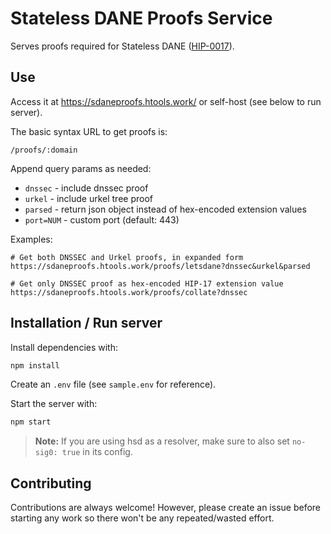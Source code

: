 # Stateless DANE Proofs Service

Serves proofs required for Stateless DANE ([HIP-0017](https://hsd-dev.org/HIPs/proposals/0017/)).

## Use

Access it at https://sdaneproofs.htools.work/ or self-host (see below to run server).

The basic syntax URL to get proofs is:

```
/proofs/:domain
```

Append query params as needed:

- `dnssec` - include dnssec proof
- `urkel` - include urkel tree proof
- `parsed` - return json object instead of hex-encoded extension values
- `port=NUM` - custom port (default: 443)

Examples:

```
# Get both DNSSEC and Urkel proofs, in expanded form
https://sdaneproofs.htools.work/proofs/letsdane?dnssec&urkel&parsed

# Get only DNSSEC proof as hex-encoded HIP-17 extension value
https://sdaneproofs.htools.work/proofs/collate?dnssec
```

## Installation / Run server

Install dependencies with:

```sh
npm install
```

Create an `.env` file (see `sample.env` for reference).

Start the server with:

```sh
npm start
```

> **Note:** If you are using hsd as a resolver, make sure to also set `no-sig0: true` in its config.

## Contributing

Contributions are always welcome! However, please create an issue before starting any work so there won't be any repeated/wasted effort.
